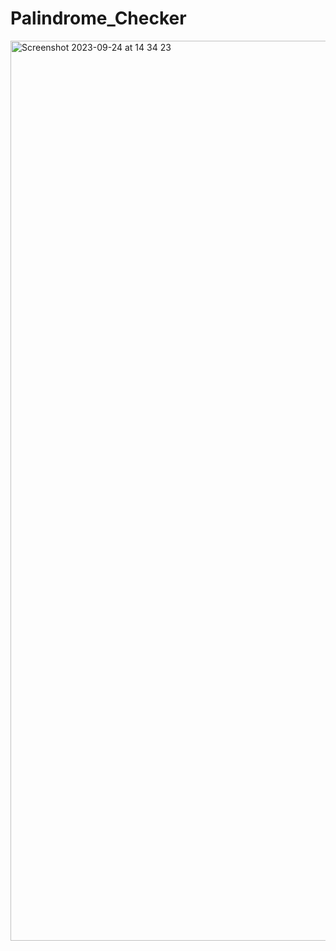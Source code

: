 # Palindrome_Checker
<img width="1440" alt="Screenshot 2023-09-24 at 14 34 23" src="https://github.com/XanderSheppard/Palindrome_Checker/assets/47575011/48f117a1-57bd-4cad-8ec0-e4887719b6c6">
